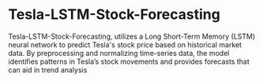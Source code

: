 # Tesla-LSTM-Stock-Forecasting
Tesla-LSTM-Stock-Forecasting, utilizes a Long Short-Term Memory (LSTM) neural network to predict Tesla's stock price based on historical market data. By preprocessing and normalizing time-series data, the model identifies patterns in Tesla’s stock movements and provides forecasts that can aid in trend analysis
